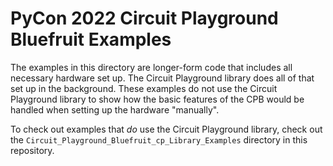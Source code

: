 # PyCon 2022 Circuit Playground Bluefruit Examples

The examples in this directory are longer-form code that includes all necessary hardware set up.
The Circuit Playground library does all of that set up in the background. These examples do not
use the Circuit Playground library to show how the basic features of the CPB would be handled when
setting up the hardware "manually".

To check out examples that _do_ use the Circuit Playground library, check out the
`Circuit_Playground_Bluefruit_cp_Library_Examples` directory in this repository.